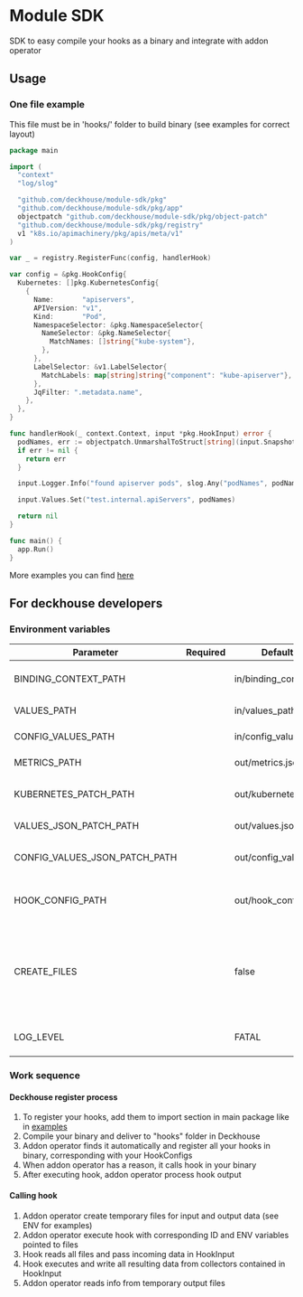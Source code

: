 # Module SDK
SDK to easy compile your hooks as a binary and integrate with addon operator

## Usage

### One file example
This file must be in 'hooks/' folder to build binary (see examples for correct layout)

```go
package main

import (
  "context"
  "log/slog"

  "github.com/deckhouse/module-sdk/pkg"
  "github.com/deckhouse/module-sdk/pkg/app"
  objectpatch "github.com/deckhouse/module-sdk/pkg/object-patch"
  "github.com/deckhouse/module-sdk/pkg/registry"
  v1 "k8s.io/apimachinery/pkg/apis/meta/v1"
)

var _ = registry.RegisterFunc(config, handlerHook)

var config = &pkg.HookConfig{
  Kubernetes: []pkg.KubernetesConfig{
    {
      Name:       "apiservers",
      APIVersion: "v1",
      Kind:       "Pod",
      NamespaceSelector: &pkg.NamespaceSelector{
        NameSelector: &pkg.NameSelector{
          MatchNames: []string{"kube-system"},
        },
      },
      LabelSelector: &v1.LabelSelector{
        MatchLabels: map[string]string{"component": "kube-apiserver"},
      },
      JqFilter: ".metadata.name",
    },
  },
}

func handlerHook(_ context.Context, input *pkg.HookInput) error {
  podNames, err := objectpatch.UnmarshalToStruct[string](input.Snapshots, "apiservers")
  if err != nil {
    return err
  }

  input.Logger.Info("found apiserver pods", slog.Any("podNames", podNames))

  input.Values.Set("test.internal.apiServers", podNames)

  return nil
}

func main() {
  app.Run()
}
```

More examples you can find [here](https://github.com/deckhouse/module-sdk/tree/main/examples)

## For deckhouse developers

### Environment variables

| Parameter | Required | Default value | Description |
| --- | --- | --- | --- |
| BINDING_CONTEXT_PATH |  | in/binding_context.json | Path to binding context file |
| VALUES_PATH |  | in/values_path.json | Path to values file |
| CONFIG_VALUES_PATH |  | in/config_values_path.json | Path to config values file |
| METRICS_PATH |  | out/metrics.json | Path to metrics file |
| KUBERNETES_PATCH_PATH |  | out/kubernetes.json | Path to kubernetes patch file |
| VALUES_JSON_PATCH_PATH |  | out/values.json | Path to values patch file |
| CONFIG_VALUES_JSON_PATCH_PATH |  | out/config_values.json | Path to config values patch file |
| HOOK_CONFIG_PATH |  | out/hook_config.json | Path to dump hook configurations in file |
| CREATE_FILES |  | false | Allow hook to create files by himself (by default, waiting for addon operator to create) |
| LOG_LEVEL |  | FATAL | Log level (suppressed by default) |

### Work sequence

#### Deckhouse register process
1) To register your hooks, add them to import section in main package like in [examples](https://github.com/deckhouse/module-sdk/tree/main/examples)
2) Compile your binary and deliver to "hooks" folder in Deckhouse
3) Addon operator finds it automatically and register all your hooks in binary, corresponding with your HookConfigs
4) When addon operator has a reason, it calls hook in your binary 
5) After executing hook, addon operator process hook output

#### Calling hook
1) Addon operator create temporary files for input and output data (see ENV for examples)
2) Addon operator execute hook with corresponding ID and ENV variables pointed to files
3) Hook reads all files and pass incoming data in HookInput
4) Hook executes and write all resulting data from collectors contained in HookInput
5) Addon operator reads info from temporary output files
